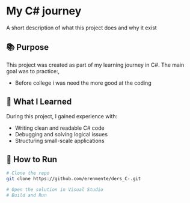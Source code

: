 # My C# journey

A short description of what this project does and why it exist

## 📚 Purpose

This project was created as part of my learning journey in C#. The main goal was to practice:,

- Before college i was need the more good at the coding

## 🧩 What I Learned

During this project, I gained experience with:

- Writing clean and readable C# code
- Debugging and solving logical issues
- Structuring small-scale applications

## 💬 How to Run

```bash
# Clone the repo
git clone https://github.com/erenmente/ders_C-.git

# Open the solution in Visual Studio
# Build and Run
